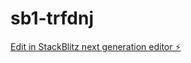 # sb1-trfdnj

[Edit in StackBlitz next generation editor ⚡️](https://stackblitz.com/~/github.com/amankotia-ai/sb1-trfdnj)